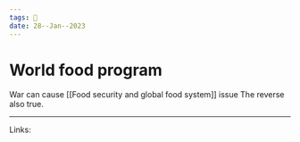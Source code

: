 ```yaml
---
tags: 🌱
date: 28--Jan--2023
---
```


# World food program

War can cause [[Food security and global food system]] issue
The reverse also true.

---
Links: 